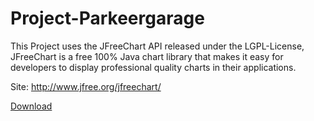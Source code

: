 # Project-Parkeergarage
This Project uses the JFreeChart API released under the LGPL-License, JFreeChart is a free 100% Java chart library that makes it easy for developers to display professional quality charts in their applications.

Site: http://www.jfree.org/jfreechart/

[Download](https://github.com/LutzenH/Project-Parkeergarage/releases/download/v1.01/ParkingGarageSimulator.jar)
